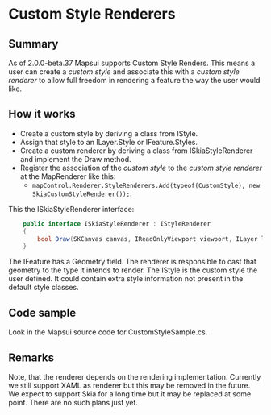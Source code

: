 # Custom Style Renderers

## Summary

As of 2.0.0-beta.37 Mapsui supports Custom Style Renders. This means a user can create a *custom style* and associate this with a *custom style renderer* to allow full freedom in rendering a feature the way the user would like.

## How it works
- Create a custom style by deriving a class from IStyle. 
- Assign that style to an ILayer.Style or IFeature.Styles.
- Create a custom renderer by deriving a class from ISkiaStyleRenderer and implement the Draw method.
- Register the association of the *custom style* to the *custom style renderer* at the MapRenderer like this:
  - ```mapControl.Renderer.StyleRenderers.Add(typeof(CustomStyle), new SkiaCustomStyleRenderer());```.

This the ISkiaStyleRenderer interface:
```csharp
    public interface ISkiaStyleRenderer : IStyleRenderer
    {
        bool Draw(SKCanvas canvas, IReadOnlyViewport viewport, ILayer layer, IFeature feature, IStyle style, ISymbolCache symbolCache);
    }
```
The IFeature has a Geometry field. The renderer is responsible to cast that geometry to the type it intends to render. The IStyle is the custom style the user defined. It could contain extra style information not present in the default style classes. 

## Code sample
Look in the Mapsui source code for CustomStyleSample.cs. 

## Remarks
Note, that the renderer depends on the rendering implementation. Currently we still support XAML as renderer but this may be removed in the future. We expect to support Skia for a long time but it may be replaced at some point. There are no such plans just yet.
